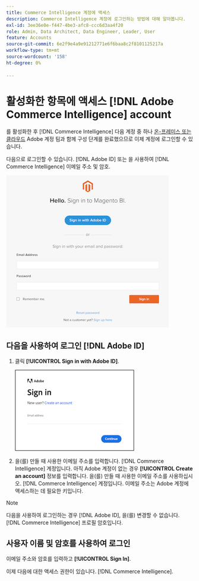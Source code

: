 ```yaml
---
title: Commerce Intelligence 계정에 액세스
description: Commerce Intelligence 계정에 로그인하는 방법에 대해 알아봅니다.
exl-id: 3ee36e0e-f447-4be3-afc8-ccc6d3aa4f20
role: Admin, Data Architect, Data Engineer, Leader, User
feature: Accounts
source-git-commit: 6e2f9e4a9e91212771e6f6baa8c2f8101125217a
workflow-type: tm+mt
source-wordcount: '158'
ht-degree: 0%

---
```


# 활성화한 항목에 액세스 [!DNL Adobe Commerce Intelligence] account

를 활성화한 후 [!DNL Commerce Intelligence] 다음 계정 중 하나 [온-프레미스 또는 클라우드](../getting-started/onpremise-activation.md) Adobe 계정 팀과 함께 구성 단계를 완료했으므로 이제 계정에 로그인할 수 있습니다.

다음으로 로그인할 수 있습니다. [!DNL Adobe ID] 또는 을 사용하여 [!DNL Commerce Intelligence] 이메일 주소 및 암호.

![로그인](../assets/sign-in.png)

## 다음을 사용하여 로그인 [!DNL Adobe ID]

1. 클릭 **[!UICONTROL Sign in with Adobe ID]**.

   ![로그인 - adobe](../assets/sign-in-adobe.png)

1. 을(를) 만들 때 사용한 이메일 주소를 입력합니다. [!DNL Commerce Intelligence] 계정입니다. 아직 Adobe 계정이 없는 경우 **[!UICONTROL Create an account]** 정보를 입력합니다. 을(를) 만들 때 사용한 이메일 주소를 사용하십시오. [!DNL Commerce Intelligence] 계정입니다. 이메일 주소는 Adobe 계정에 액세스하는 데 필요한 키입니다.

>[!NOTE]
>
>다음을 사용하여 로그인하는 경우 [!DNL Adobe ID], 을(를) 변경할 수 없습니다. [!DNL Commerce Intelligence] 프로필 암호입니다.

## 사용자 이름 및 암호를 사용하여 로그인

이메일 주소와 암호를 입력하고 **[!UICONTROL Sign In]**.

이제 다음에 대한 액세스 권한이 있습니다. [!DNL Commerce Intelligence].
